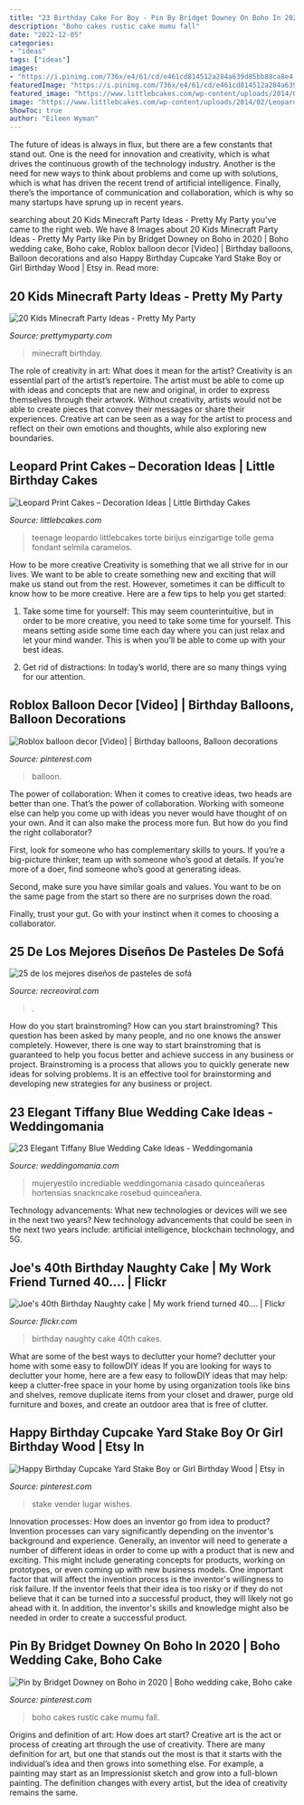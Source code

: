 ```yaml
---
title: "23 Birthday Cake For Boy - Pin By Bridget Downey On Boho In 2020"
description: "Boho cakes rustic cake mumu fall"
date: "2022-12-05"
categories:
- "ideas"
tags: ["ideas"]
images:
- "https://i.pinimg.com/736x/e4/61/cd/e461cd814512a284a639d85bb88ca8e4.jpg"
featuredImage: "https://i.pinimg.com/736x/e4/61/cd/e461cd814512a284a639d85bb88ca8e4.jpg"
featured_image: "https://www.littlebcakes.com/wp-content/uploads/2014/02/Leopard-Print-Cake-Ideas.jpg"
image: "https://www.littlebcakes.com/wp-content/uploads/2014/02/Leopard-Print-Cake-Ideas.jpg"
ShowToc: true
author: "Eileen Wyman"
---
```



The future of ideas is always in flux, but there are a few constants that stand out. One is the need for innovation and creativity, which is what drives the continuous growth of the technology industry. Another is the need for new ways to think about problems and come up with solutions, which is what has driven the recent trend of artificial intelligence. Finally, there’s the importance of communication and collaboration, which is why so many startups have sprung up in recent years.

	

		
searching about 20 Kids Minecraft Party Ideas - Pretty My Party you've came to the right web. We have 8 Images about 20 Kids Minecraft Party Ideas - Pretty My Party like Pin by Bridget Downey on Boho in 2020 | Boho wedding cake, Boho cake, Roblox balloon decor [Video] | Birthday balloons, Balloon decorations and also Happy Birthday Cupcake Yard Stake Boy or Girl Birthday Wood | Etsy in. Read more:
		
    
## 20 Kids Minecraft Party Ideas - Pretty My Party

<img loading=lazy src="https://www.prettymyparty.com/wp-content/uploads/2017/06/minecraft-tnt-birthday-cake.jpg" onerror="this.onerror=null;this.src='https://tse1.mm.bing.net/th?id=OIP.Nf86K4GDwO6erSl9Yl5JygHaJ3&amp;pid=15.1';" alt="20 Kids Minecraft Party Ideas - Pretty My Party">

_Source: prettymyparty.com_

>minecraft birthday. 

	

The role of creativity in art: What does it mean for the artist?
Creativity is an essential part of the artist’s repertoire. The artist must be able to come up with ideas and concepts that are new and original, in order to express themselves through their artwork. Without creativity, artists would not be able to create pieces that convey their messages or share their experiences. Creative art can be seen as a way for the artist to process and reflect on their own emotions and thoughts, while also exploring new boundaries.

    
## Leopard Print Cakes – Decoration Ideas | Little Birthday Cakes

<img loading=lazy src="https://www.littlebcakes.com/wp-content/uploads/2014/02/Leopard-Print-Cake-Ideas.jpg" onerror="this.onerror=null;this.src='https://tse3.mm.bing.net/th?id=OIP.g_2jRshugm6qVp9RAZptXAHaJ4&amp;pid=15.1';" alt="Leopard Print Cakes – Decoration Ideas | Little Birthday Cakes">

_Source: littlebcakes.com_

>teenage leopardo littlebcakes torte birijus einzigartige tolle gema fondant selmila caramelos. 

	

How to be more creative
Creativity is something that we all strive for in our lives. We want to be able to create something new and exciting that will make us stand out from the rest. However, sometimes it can be difficult to know how to be more creative. Here are a few tips to help you get started:
1. Take some time for yourself: This may seem counterintuitive, but in order to be more creative, you need to take some time for yourself. This means setting aside some time each day where you can just relax and let your mind wander. This is when you’ll be able to come up with your best ideas.

2. Get rid of distractions: In today’s world, there are so many things vying for our attention.

    
## Roblox Balloon Decor [Video] | Birthday Balloons, Balloon Decorations

<img loading=lazy src="https://i.pinimg.com/736x/5c/02/75/5c0275218bca7d41a1cd977783152da8.jpg" onerror="this.onerror=null;this.src='https://tse2.mm.bing.net/th?id=OIP.3TUZ1n5kbBiz-OR6fcqPqAHaNK&amp;pid=15.1';" alt="Roblox balloon decor [Video] | Birthday balloons, Balloon decorations">

_Source: pinterest.com_

>balloon. 

	

The power of collaboration:
When it comes to creative ideas, two heads are better than one. That’s the power of collaboration.
Working with someone else can help you come up with ideas you never would have thought of on your own. And it can also make the process more fun. But how do you find the right collaborator?

First, look for someone who has complementary skills to yours. If you’re a big-picture thinker, team up with someone who’s good at details. If you’re more of a doer, find someone who’s good at generating ideas.

Second, make sure you have similar goals and values. You want to be on the same page from the start so there are no surprises down the road.

Finally, trust your gut. Go with your instinct when it comes to choosing a collaborator.

    
## 25 De Los Mejores Diseños De Pasteles De Sofá

<img loading=lazy src="https://www.recreoviral.com/wp-content/uploads/2015/07/Pasteles-con-forma-de-sofá-12.jpg" onerror="this.onerror=null;this.src='https://tse2.mm.bing.net/th?id=OIP.suodb0jyWBw3w0tfRrcu4gHaJ3&amp;pid=15.1';" alt="25 de los mejores diseños de pasteles de sofá">

_Source: recreoviral.com_

>. 

	

How do you start brainstroming?
How can you start brainstroming? This question has been asked by many people, and no one knows the answer completely. However, there is one way to start brainstroming that is guaranteed to help you focus better and achieve success in any business or project. Brainstroming is a process that allows you to quickly generate new ideas for solving problems. It is an effective tool for brainstorming and developing new strategies for any business or project.

    
## 23 Elegant Tiffany Blue Wedding Cake Ideas - Weddingomania

<img loading=lazy src="https://i.weddingomania.com/23-Tiffany-Blue-Wedding-Cake-Ideas9.jpg" onerror="this.onerror=null;this.src='https://tse2.mm.bing.net/th?id=OIP.fOr0GQQ4fqFEDx4ur_Y4pwHaJ4&amp;pid=15.1';" alt="23 Elegant Tiffany Blue Wedding Cake Ideas - Weddingomania">

_Source: weddingomania.com_

>mujeryestilo incrediable weddingomania casado quinceañeras hortensias snackncake rosebud quinceañera. 

	

Technology advancements: What new technologies or devices will we see in the next two years?
New technology advancements that could be seen in the next two years include: artificial intelligence, blockchain technology, and 5G.

    
## Joe&#039;s 40th Birthday Naughty Cake | My Work Friend Turned 40.… | Flickr

<img loading=lazy src="https://live.staticflickr.com/3219/3140726876_8f7e314bf0_b.jpg" onerror="this.onerror=null;this.src='https://tse2.mm.bing.net/th?id=OIP.YhHFOjmEl9I4i09hOwbXoQHaLm&amp;pid=15.1';" alt="Joe&#039;s 40th Birthday Naughty cake | My work friend turned 40.… | Flickr">

_Source: flickr.com_

>birthday naughty cake 40th cakes. 

	

What are some of the best ways to declutter your home?
declutter your home with some easy to followDIY ideas 
If you are looking for ways to declutter your home, here are a few easy to followDIY ideas that may help: keep a clutter-free space in your home by using organization tools like bins and shelves, remove duplicate items from your closet and drawer, purge old furniture and boxes, and create an outdoor area that is free of clutter.

    
## Happy Birthday Cupcake Yard Stake Boy Or Girl Birthday Wood | Etsy In

<img loading=lazy src="https://i.pinimg.com/736x/e4/61/cd/e461cd814512a284a639d85bb88ca8e4.jpg" onerror="this.onerror=null;this.src='https://tse2.mm.bing.net/th?id=OIP.VOTtKvyg6ZzphWsqMRvgSgHaLh&amp;pid=15.1';" alt="Happy Birthday Cupcake Yard Stake Boy or Girl Birthday Wood | Etsy in">

_Source: pinterest.com_

>stake vender lugar wishes. 

	

Innovation processes: How does an inventor go from idea to product?
Invention processes can vary significantly depending on the inventor's background and experience. Generally, an inventor will need to generate a number of different ideas in order to come up with a product that is new and exciting. This might include generating concepts for products, working on prototypes, or even coming up with new business models.
One important factor that will affect the invention process is the inventor's willingness to risk failure. If the inventor feels that their idea is too risky or if they do not believe that it can be turned into a successful product, they will likely not go ahead with it. In addition, the inventor's skills and knowledge might also be needed in order to create a successful product.

    
## Pin By Bridget Downey On Boho In 2020 | Boho Wedding Cake, Boho Cake

<img loading=lazy src="https://i.pinimg.com/736x/ea/f0/37/eaf037addbe8577d716643b64f894171.jpg" onerror="this.onerror=null;this.src='https://tse1.mm.bing.net/th?id=OIP.sUkKZJUS_fajVJzMSPCHfwHaIH&amp;pid=15.1';" alt="Pin by Bridget Downey on Boho in 2020 | Boho wedding cake, Boho cake">

_Source: pinterest.com_

>boho cakes rustic cake mumu fall. 

	

Origins and definition of art: How does art start?
Creative art is the act or process of creating art through the use of creativity. There are many definition for art, but one that stands out the most is that it starts with the individual’s idea and then grows into something else. For example, a painting may start as an Impressionist sketch and grow into a full-blown painting. The definition changes with every artist, but the idea of creativity remains the same.

